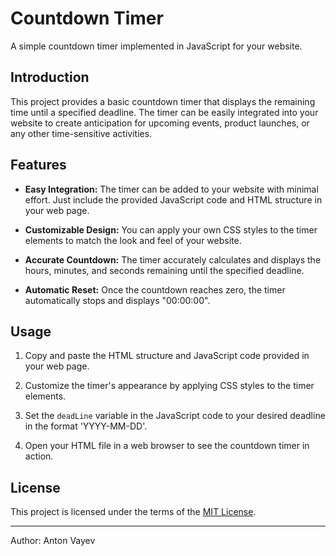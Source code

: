 # Countdown Timer

A simple countdown timer implemented in JavaScript for your website.

## Introduction

This project provides a basic countdown timer that displays the remaining time until a specified deadline. The timer can be easily integrated into your website to create anticipation for upcoming events, product launches, or any other time-sensitive activities.

## Features

- **Easy Integration:** The timer can be added to your website with minimal effort. Just include the provided JavaScript code and HTML structure in your web page.

- **Customizable Design:** You can apply your own CSS styles to the timer elements to match the look and feel of your website.

- **Accurate Countdown:** The timer accurately calculates and displays the hours, minutes, and seconds remaining until the specified deadline.

- **Automatic Reset:** Once the countdown reaches zero, the timer automatically stops and displays "00:00:00".

## Usage

1. Copy and paste the HTML structure and JavaScript code provided in your web page.

2. Customize the timer's appearance by applying CSS styles to the timer elements.

3. Set the `deadLine` variable in the JavaScript code to your desired deadline in the format 'YYYY-MM-DD'.

4. Open your HTML file in a web browser to see the countdown timer in action.

## License

This project is licensed under the terms of the [MIT License](LICENSE).

---

Author: Anton Vayev
